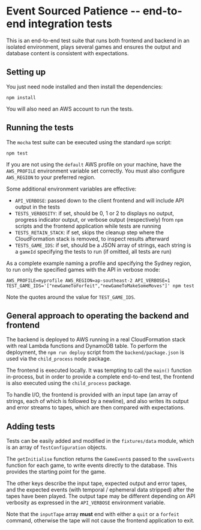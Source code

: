 # Event Sourced Patience -- end-to-end integration tests

This is an end-to-end test suite that runs both frontend and backend in an isolated environment, plays several games and ensures the output and database content is consistent with expectations.

## Setting up

You just need node installed and then install the dependencies:

```
npm install
```

You will also need an AWS account to run the tests.

## Running the tests

The `mocha` test suite can be executed using the standard `npm` script:

```
npm test
```

If you are not using the `default` AWS profile on your machine, have the `AWS_PROFILE` environment variable set correctly.  You must also configure `AWS_REGION` to your preferred region.

Some additional environment variables are effective:

* `API_VERBOSE`: passed down to the client frontend and will include API output in the tests
* `TESTS_VERBOSITY`: if set, should be 0, 1 or 2 to displays no output, progress indicator output, or verbose output (respectively) from `npm` scripts and the frontend application while tests are running
* `TESTS_RETAIN_STACK`: if set, skips the cleanup step where the CloudFormation stack is removed, to inspect results afterward
* `TESTS_GAME_IDS`: if set, should be a JSON array of strings, each string is a `gameId` specifying the tests to run (if omitted, all tests are run)

As a complete example naming a profile and specifying the Sydney region, to run only the specified games with the API in verbose mode:

```
AWS_PROFILE=myprofile AWS_REGION=ap-southeast-2 API_VERBOSE=1 TEST_GAME_IDS='["newGameToForfeit","newGameToMakeSomeMoves"]' npm test
```

Note the quotes around the value for `TEST_GAME_IDS`.

## General approach to operating the backend and frontend

The backend is deployed to AWS running in a real CloudFormation stack with real Lambda functions and DynamoDB table.  To perform the deployment, the `npm run deploy` script from the `backend/package.json` is used via the `child_process` node package.

The frontend is executed locally.  It was tempting to call the `main()` function in-process, but in order to provide a complete end-to-end test, the frontend is also executed using the `child_process` package.

To handle I/O, the frontend is provided with an input tape (an array of strings, each of which is followed by a newline), and also writes its output and error streams to tapes, which are then compared with expectations.

## Adding tests

Tests can be easily added and modified in the `fixtures/data` module, which is an array of `TestConfiguration` objects.

The `getInitialise` function returns the `GameEvent`s passed to the `saveEvents` function for each game, to write events directly to the database.  This provides the starting point for the game.

The other keys describe the input tape, expected output and error tapes, and the expected events (with temporal / ephemeral data stripped) after the tapes have been played.  The output tape may be different depending on API verbosity as expressed in the `API_VERBOSE` environment variable.

Note that the `inputTape` array **must** end with either a `quit` or a `forfeit` command, otherwise the tape will not cause the frontend application to exit.
